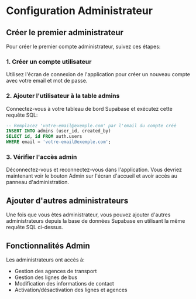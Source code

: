 # Configuration Administrateur

## Créer le premier administrateur

Pour créer le premier compte administrateur, suivez ces étapes:

### 1. Créer un compte utilisateur

Utilisez l'écran de connexion de l'application pour créer un nouveau compte avec votre email et mot de passe.

### 2. Ajouter l'utilisateur à la table admins

Connectez-vous à votre tableau de bord Supabase et exécutez cette requête SQL:

```sql
-- Remplacez 'votre-email@exemple.com' par l'email du compte créé
INSERT INTO admins (user_id, created_by)
SELECT id, id FROM auth.users
WHERE email = 'votre-email@exemple.com';
```

### 3. Vérifier l'accès admin

Déconnectez-vous et reconnectez-vous dans l'application. Vous devriez maintenant voir le bouton Admin sur l'écran d'accueil et avoir accès au panneau d'administration.

## Ajouter d'autres administrateurs

Une fois que vous êtes administrateur, vous pouvez ajouter d'autres administrateurs depuis la base de données Supabase en utilisant la même requête SQL ci-dessus.

## Fonctionnalités Admin

Les administrateurs ont accès à:
- Gestion des agences de transport
- Gestion des lignes de bus
- Modification des informations de contact
- Activation/désactivation des lignes et agences
